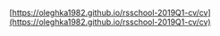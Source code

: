[https://oleghka1982.github.io/rsschool-2019Q1-cv/cv](https://oleghka1982.github.io/rsschool-2019Q1-cv/cv)